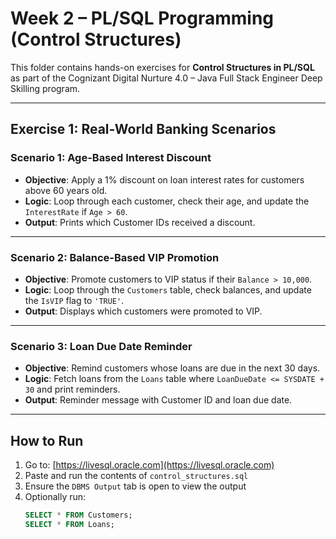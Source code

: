 
# Week 2 – PL/SQL Programming (Control Structures)

This folder contains hands-on exercises for **Control Structures in PL/SQL** as part of the Cognizant Digital Nurture 4.0 – Java Full Stack Engineer Deep Skilling program.

---

##  Exercise 1: Real-World Banking Scenarios

###  Scenario 1: Age-Based Interest Discount
- **Objective**: Apply a 1% discount on loan interest rates for customers above 60 years old.
- **Logic**: Loop through each customer, check their age, and update the `InterestRate` if `Age > 60`.
- **Output**: Prints which Customer IDs received a discount.

---

###  Scenario 2: Balance-Based VIP Promotion
- **Objective**: Promote customers to VIP status if their `Balance > 10,000`.
- **Logic**: Loop through the `Customers` table, check balances, and update the `IsVIP` flag to `'TRUE'`.
- **Output**: Displays which customers were promoted to VIP.

---

###  Scenario 3: Loan Due Date Reminder
- **Objective**: Remind customers whose loans are due in the next 30 days.
- **Logic**: Fetch loans from the `Loans` table where `LoanDueDate <= SYSDATE + 30` and print reminders.
- **Output**: Reminder message with Customer ID and loan due date.

---

##  How to Run

1. Go to: [https://livesql.oracle.com](https://livesql.oracle.com)
2. Paste and run the contents of `control_structures.sql`
3. Ensure the `DBMS Output` tab is open to view the output
4. Optionally run:
   ```sql
   SELECT * FROM Customers;
   SELECT * FROM Loans;

